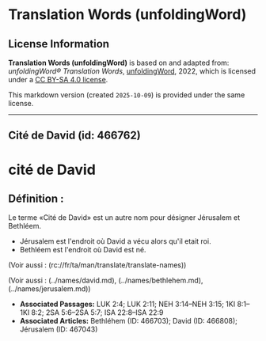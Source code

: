 # Translation Words (unfoldingWord)

## License Information

**Translation Words (unfoldingWord)** is based on and adapted from: _unfoldingWord® Translation Words_, [unfoldingWord](https://unfoldingword.org/utw), 2022, which is licensed under a [CC BY-SA 4.0 license](https://creativecommons.org/licenses/by-sa/4.0/legalcode.en).

This markdown version (created `2025-10-09`) is provided under the same license.



--------------------------------

## Cité de David (id: 466762)

cité de David
=============

Définition :
------------

Le terme «Cité de David» est un autre nom pour désigner Jérusalem et Bethléem.

* Jérusalem est l'endroit où David a vécu alors qu'il etait roi.
* Bethléem est l'endroit où David est né.

(Voir aussi : (rc://fr/ta/man/translate/translate\-names))

(Voir aussi : (../names/david.md), (../names/bethlehem.md), (../names/jerusalem.md))

* **Associated Passages:** LUK 2:4; LUK 2:11; NEH 3:14–NEH 3:15; 1KI 8:1–1KI 8:2; 2SA 5:6–2SA 5:7; ISA 22:8–ISA 22:9
* **Associated Articles:** Bethléhem (ID: 466703); David (ID: 466808); Jérusalem (ID: 467043)

